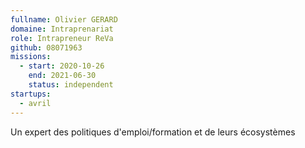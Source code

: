 ```yaml
---
fullname: Olivier GERARD
domaine: Intraprenariat
role: Intrapreneur ReVa
github: 08071963
missions:
  - start: 2020-10-26
    end: 2021-06-30
    status: independent
startups: 
  - avril
---
```


Un expert des politiques d'emploi/formation  et de leurs écosystèmes
